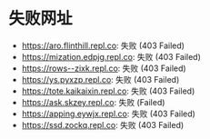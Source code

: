 # 失败网址
- https://aro.flinthill.repl.co: 失败 (403
Failed)
- https://mization.edpjg.repl.co: 失败 (403
Failed)
- https://rows--zixk.repl.co: 失败 (403
Failed)
- https://ys.pyxzp.repl.co: 失败 (403
Failed)
- https://tote.kaikaixin.repl.co: 失败 (403
Failed)
- https://ask.skzey.repl.co: 失败 (Failed)
- https://apping.eywjx.repl.co: 失败 (403
Failed)
- https://ssd.zockq.repl.co: 失败 (403
Failed)
